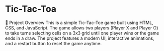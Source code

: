 # Tic-Tac-Toa
📌 Project Overview This is a simple Tic-Tac-Toe game built using HTML, CSS, and JavaScript. The game allows two players (Player X and Player O) to take turns selecting cells on a 3x3 grid until one player wins or the game ends in a draw. The project features a modern UI, interactive animations, and a restart button to reset the game anytime.
